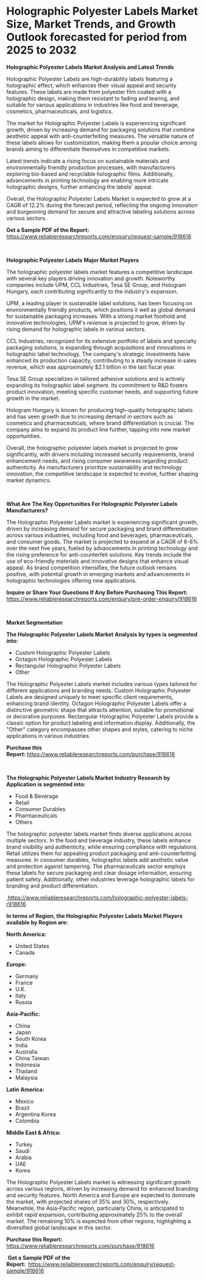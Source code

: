 <p><h1>Holographic Polyester Labels Market Size, Market Trends, and Growth Outlook forecasted for period from 2025 to 2032</h1></p><p><strong>Holographic Polyester Labels Market Analysis and Latest Trends</strong></p>
<p><p>Holographic Polyester Labels are high-durability labels featuring a holographic effect, which enhances their visual appeal and security features. These labels are made from polyester film coated with a holographic design, making them resistant to fading and tearing, and suitable for various applications in industries like food and beverage, cosmetics, pharmaceuticals, and logistics. </p><p>The market for Holographic Polyester Labels is experiencing significant growth, driven by increasing demand for packaging solutions that combine aesthetic appeal with anti-counterfeiting measures. The versatile nature of these labels allows for customization, making them a popular choice among brands aiming to differentiate themselves in competitive markets. </p><p>Latest trends indicate a rising focus on sustainable materials and environmentally friendly production processes, with manufacturers exploring bio-based and recyclable holographic films. Additionally, advancements in printing technology are enabling more intricate holographic designs, further enhancing the labels' appeal. </p><p>Overall, the Holographic Polyester Labels Market is expected to grow at a CAGR of 12.2% during the forecast period, reflecting the ongoing innovation and burgeoning demand for secure and attractive labeling solutions across various sectors.</p></p>
<p><strong>Get a Sample PDF of the Report:&nbsp;</strong> <a href="https://www.reliableresearchreports.com/enquiry/request-sample/918616?utm_campaign=2753&utm_medium=2&utm_source=Github&utm_content=ia&utm_term=18042025&utm_id=holographic-polyester-labels">https://www.reliableresearchreports.com/enquiry/request-sample/918616</a></p>
<p>&nbsp;</p>
<p><strong>Holographic Polyester Labels Major Market Players</strong></p>
<p><p>The holographic polyester labels market features a competitive landscape with several key players driving innovation and growth. Noteworthy companies include UPM, CCL Industries, Tesa SE Group, and Hologram Hungary, each contributing significantly to the industry's expansion.</p><p>UPM, a leading player in sustainable label solutions, has been focusing on environmentally friendly products, which positions it well as global demand for sustainable packaging increases. With a strong market foothold and innovative technologies, UPM's revenue is projected to grow, driven by rising demand for holographic labels in various sectors.</p><p>CCL Industries, recognized for its extensive portfolio of labels and specialty packaging solutions, is expanding through acquisitions and innovations in holographic label technology. The company's strategic investments have enhanced its production capacity, contributing to a steady increase in sales revenue, which was approximately $2.1 billion in the last fiscal year.</p><p>Tesa SE Group specializes in tailored adhesive solutions and is actively expanding its holographic label segment. Its commitment to R&D fosters product innovation, meeting specific customer needs, and supporting future growth in the market.</p><p>Hologram Hungary is known for producing high-quality holographic labels and has seen growth due to increasing demand in sectors such as cosmetics and pharmaceuticals, where brand differentiation is crucial. The company aims to expand its product line further, tapping into new market opportunities.</p><p>Overall, the holographic polyester labels market is projected to grow significantly, with drivers including increased security requirements, brand enhancement needs, and rising consumer awareness regarding product authenticity. As manufacturers prioritize sustainability and technology innovation, the competitive landscape is expected to evolve, further shaping market dynamics.</p></p>
<p>&nbsp;</p>
<p><strong>What Are The Key Opportunities For Holographic Polyester Labels Manufacturers?</strong></p>
<p><p>The Holographic Polyester Labels market is experiencing significant growth, driven by increasing demand for secure packaging and brand differentiation across various industries, including food and beverages, pharmaceuticals, and consumer goods. The market is projected to expand at a CAGR of 6-8% over the next five years, fueled by advancements in printing technology and the rising preference for anti-counterfeit solutions. Key trends include the use of eco-friendly materials and innovative designs that enhance visual appeal. As brand competition intensifies, the future outlook remains positive, with potential growth in emerging markets and advancements in holographic technologies offering new applications.</p></p>
<p><strong>Inquire or Share Your Questions If Any Before Purchasing This Report:</strong> <a href="https://www.reliableresearchreports.com/enquiry/pre-order-enquiry/918616?utm_campaign=2753&utm_medium=2&utm_source=Github&utm_content=ia&utm_term=18042025&utm_id=holographic-polyester-labels">https://www.reliableresearchreports.com/enquiry/pre-order-enquiry/918616</a></p>
<p>&nbsp;</p>
<p><strong>Market Segmentation</strong></p>
<p><strong>The Holographic Polyester Labels Market Analysis by types is segmented into:</strong></p>
<p><ul><li>Custom Holographic Polyester Labels</li><li>Octagon Holographic Polyester Labels</li><li>Rectangular Holographic Polyester Labels</li><li>Other</li></ul></p>
<p><p>The Holographic Polyester Labels market includes various types tailored for different applications and branding needs. Custom Holographic Polyester Labels are designed uniquely to meet specific client requirements, enhancing brand identity. Octagon Holographic Polyester Labels offer a distinctive geometric shape that attracts attention, suitable for promotional or decorative purposes. Rectangular Holographic Polyester Labels provide a classic option for product labeling and information display. Additionally, the "Other" category encompasses other shapes and styles, catering to niche applications in various industries.</p></p>
<p><strong>Purchase this Report:&nbsp;</strong><a href="https://www.reliableresearchreports.com/purchase/918616?utm_campaign=2753&utm_medium=2&utm_source=Github&utm_content=ia&utm_term=18042025&utm_id=holographic-polyester-labels">https://www.reliableresearchreports.com/purchase/918616</a></p>
<p>&nbsp;</p>
<p><strong>The Holographic Polyester Labels Market Industry Research by Application is segmented into:</strong></p>
<p><ul><li>Food & Beverage</li><li>Retail</li><li>Consumer Durables</li><li>Pharmaceuticals</li><li>Others</li></ul></p>
<p><p>The holographic polyester labels market finds diverse applications across multiple sectors. In the food and beverage industry, these labels enhance brand visibility and authenticity, while ensuring compliance with regulations. Retail utilizes them for appealing product packaging and anti-counterfeiting measures. In consumer durables, holographic labels add aesthetic value and protection against tampering. The pharmaceuticals sector employs these labels for secure packaging and clear dosage information, ensuring patient safety. Additionally, other industries leverage holographic labels for branding and product differentiation.</p></p>
<p><a href="https://www.reliableresearchreports.com/holographic-polyester-labels-r918616?utm_campaign=2753&utm_medium=2&utm_source=Github&utm_content=ia&utm_term=18042025&utm_id=holographic-polyester-labels">&nbsp;https://www.reliableresearchreports.com/holographic-polyester-labels-r918616</a></p>
<p><strong>In terms of Region, the Holographic Polyester Labels Market Players available by Region are:</strong></p>
<p>
    <p> <strong> North America: </strong>
        <ul>
            <li>United States</li>
            <li>Canada</li>
        </ul>
        </p> 
    <p> <strong> Europe: </strong>
        <ul>
            <li>Germany</li>
            <li>France</li>
            <li>U.K.</li>
            <li>Italy</li>
            <li>Russia</li>
        </ul>
        </p> 
    <p> <strong> Asia-Pacific: </strong>
        <ul>
            <li>China</li>
            <li>Japan</li>
            <li>South Korea</li>
            <li>India</li>
            <li>Australia</li>
            <li>China Taiwan</li>
            <li>Indonesia</li>
            <li>Thailand</li>
            <li>Malaysia</li>
        </ul>
        </p> 
    <p> <strong> Latin America: </strong>
        <ul>
            <li>Mexico</li>
            <li>Brazil</li>
            <li>Argentina Korea</li>
            <li>Colombia</li>
        </ul>
        </p> 
    <p> <strong> Middle East & Africa: </strong>
        <ul>
            <li>Turkey</li>
            <li>Saudi</li>
            <li>Arabia</li>
            <li>UAE</li>
            <li>Korea</li>
        </ul>
    </p>
    </p>
<p><p>The Holographic Polyester Labels market is witnessing significant growth across various regions, driven by increasing demand for enhanced branding and security features. North America and Europe are expected to dominate the market, with projected shares of 35% and 30%, respectively. Meanwhile, the Asia-Pacific region, particularly China, is anticipated to exhibit rapid expansion, contributing approximately 25% to the overall market. The remaining 10% is expected from other regions, highlighting a diversified global landscape in this sector.</p></p>
<p><strong>Purchase this Report: </strong><a href="https://www.reliableresearchreports.com/purchase/918616?utm_campaign=2753&utm_medium=2&utm_source=Github&utm_content=ia&utm_term=18042025&utm_id=holographic-polyester-labels">https://www.reliableresearchreports.com/purchase/918616</a></p>
<p>&nbsp;<strong>Get a Sample PDF of the Report:&nbsp;&nbsp;</strong><a href="https://www.reliableresearchreports.com/enquiry/request-sample/918616?utm_campaign=2753&utm_medium=2&utm_source=Github&utm_content=ia&utm_term=18042025&utm_id=holographic-polyester-labels">https://www.reliableresearchreports.com/enquiry/request-sample/918616</a></p>
<p><strong></strong></p>
<p><p></p><p></p><p></p></p>